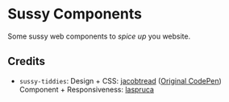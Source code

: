 # Sussy Components

Some sussy web components to *spice up* you website.

## Credits
- `sussy-tiddies`: Design + CSS: [jacobtread](https://jacobtread.com) ([Original CodePen](https://codepen.io/jacobtread/pen/bGYKezE))
                   Component + Responsiveness: [laspruca](https://github.com/laspruca)
